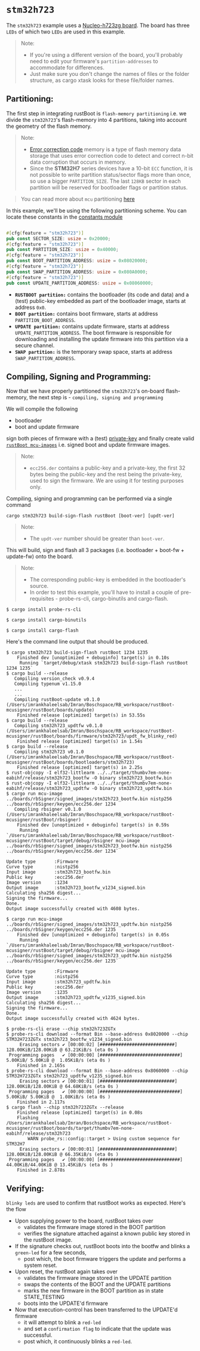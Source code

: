 # `stm32h723`

The `stm32h723` example uses a [Nucleo-h723zg board](https://www.st.com/en/evaluation-tools/nucleo-h723zg.html). The board has three `LEDs` of which two `LEDs` are used in this example.

> Note:
> - If you're using a different version of the board, you'll probably need to edit your firmware's `partition-addresses` to accommodate for differences. 
> - Just make sure you don't change the names of files or the folder structure, as cargo xtask looks for these file/folder names.

## Partitioning:

The first step in integrating rustBoot is `flash-memory partitioning` i.e. we divide the `stm32h723`'s flash-memory into 4 partitions, taking into account the geometry of the flash memory.

> Note:
> - [Error correction code](https://www.st.com/resource/en/application_note/an5342-error-correction-code-ecc-management-for-internal-memories-protection-on-stm32h7-series-stmicroelectronics.pdf) memory is a type of flash memory data storage that uses error correction code to detect and correct n-bit data corruption that occurs in memory.
> - Since the **STM32H7** series devices have a 10-bit `ECC` function, it is not possible to write partition status/sector flags more than once, so use a bigger `PARTITION_SIZE`. The last `128KB` sector in each partition will be reserved for bootloader flags or partition status.

> You can read more about `mcu` partitioning [here](../arch/partitions.md#micro-controller-partitions)

In this example, we'll be using the following partitioning scheme. You can locate these constants in the [constants module](https://github.com/nihalpasham/rustBoot/blob/main/rustBoot/src/constants.rs)

```rust

#[cfg(feature = "stm32h723")]
pub const SECTOR_SIZE: usize = 0x20000;
#[cfg(feature = "stm32h723")]
pub const PARTITION_SIZE: usize = 0x40000;
#[cfg(feature = "stm32h723")]
pub const BOOT_PARTITION_ADDRESS: usize = 0x08020000;
#[cfg(feature = "stm32h723")]
pub const SWAP_PARTITION_ADDRESS: usize = 0x080A0000;
#[cfg(feature = "stm32h723")]
pub const UPDATE_PARTITION_ADDRESS: usize = 0x08060000;
```
- **`RUSTBOOT partition:`** contains the bootloader (its code and data) and a (test) public-key embedded as part of the bootloader image, starts at address `0x0`.
- **`BOOT partition:`** contains boot firmware, starts at address `PARTITION_BOOT_ADDRESS`.
- **`UPDATE partition:`** contains update firmware, starts at address `UPDATE_PARTITION_ADDRESS`. The boot firmware is responsible for downloading and installing the update firmware into this partition via a secure channel.
- **`SWAP partition:`** is the temporary swap space, starts at address `SWAP_PARTITION_ADDRESS`. 

## Compiling, Signing and Programming: 

Now that we have properly partitioned the `stm32h723`'s on-board flash-memory, the next step is - `compiling, signing and programming ` 

We will compile the following 
- bootloader 
- boot and update firmware

sign both pieces of firmware with a (test) [private-key](https://github.com/nihalpasham/rustBoot/tree/main/boards/rbSigner/keygen) and finally create valid [`rustBoot mcu-images`](../arch/images.md#mcu-image-format) i.e. signed boot and update firmware images.

> Note:
> - `ecc256.der` contains a public-key and a private-key, the first 32 bytes being the public-key and the rest being the private-key, used to sign the firmware. We are using it for testing purposes only.

Compiling, signing and programming can be performed via a single command

```Terminal
cargo stm32h723 build-sign-flash rustBoot [boot-ver] [updt-ver]
``` 
> Note:
> - The `updt-ver` number should be greater than `boot-ver`.

This will build, sign and flash all 3 packages (i.e. bootloader + boot-fw + update-fw) onto the board.

> Note: 
> - The corresponding public-key is embedded in the bootloader's source.
> - In order to test this example, you'll have to install a couple of pre-requisites - probe-rs-cli, cargo-binutils and cargo-flash.

```pre-requisites
$ cargo install probe-rs-cli

$ cargo install cargo-binutils

$ cargo install cargo-flash
```

Here's the command line output that should be produced.

```Terminal
$ cargo stm32h723 build-sign-flash rustBoot 1234 1235
    Finished dev [unoptimized + debuginfo] target(s) in 0.10s
     Running `target/debug/xtask stm32h723 build-sign-flash rustBoot 1234 1235`
$ cargo build --release
   Compiling version_check v0.9.4
   Compiling typenum v1.15.0
   ...
   ...
   Compiling rustBoot-update v0.1.0 (/Users/imrankhaleelsab/Imran/Boschspace/RB_workspace/rustBoot-mcusigner/rustBoot/boards/update)
    Finished release [optimized] target(s) in 53.55s
$ cargo build --release
   Compiling stm32h723_updtfw v0.1.0 (/Users/imrankhaleelsab/Imran/Boschspace/RB_workspace/rustBoot-mcusigner/rustBoot/boards/firmware/stm32h723/updt_fw_blinky_red)
    Finished release [optimized] target(s) in 1.54s
$ cargo build --release
   Compiling stm32h723 v0.1.0 (/Users/imrankhaleelsab/Imran/Boschspace/RB_workspace/rustBoot-mcusigner/rustBoot/boards/bootloaders/stm32h723)
    Finished release [optimized] target(s) in 2.25s
$ rust-objcopy -I elf32-littlearm ../../target/thumbv7em-none-eabihf/release/stm32h723_bootfw -O binary stm32h723_bootfw.bin
$ rust-objcopy -I elf32-littlearm ../../target/thumbv7em-none-eabihf/release/stm32h723_updtfw -O binary stm32h723_updtfw.bin
$ cargo run mcu-image ../boards/rbSigner/signed_images/stm32h723_bootfw.bin nistp256 ../boards/rbSigner/keygen/ecc256.der 1234
   Compiling rbsigner v0.1.0 (/Users/imrankhaleelsab/Imran/Boschspace/RB_workspace/rustBoot-mcusigner/rustBoot/rbsigner)
    Finished dev [unoptimized + debuginfo] target(s) in 0.59s
     Running `/Users/imrankhaleelsab/Imran/Boschspace/RB_workspace/rustBoot-mcusigner/rustBoot/target/debug/rbsigner mcu-image ../boards/rbSigner/signed_images/stm32h723_bootfw.bin nistp256 ../boards/rbSigner/keygen/ecc256.der 1234`

Update type       :Firmware
Curve type        :nistp256
Input image       :stm32h723_bootfw.bin
Public key        :ecc256.der
Image version     :1234
Output image      :stm32h723_bootfw_v1234_signed.bin
Calculating sha256 digest...
Signing the firmware...
Done.
Output image successfully created with 4608 bytes.

$ cargo run mcu-image ../boards/rbSigner/signed_images/stm32h723_updtfw.bin nistp256 ../boards/rbSigner/keygen/ecc256.der 1235
    Finished dev [unoptimized + debuginfo] target(s) in 0.05s
     Running `/Users/imrankhaleelsab/Imran/Boschspace/RB_workspace/rustBoot-mcusigner/rustBoot/target/debug/rbsigner mcu-image ../boards/rbSigner/signed_images/stm32h723_updtfw.bin nistp256 ../boards/rbSigner/keygen/ecc256.der 1235`

Update type       :Firmware
Curve type        :nistp256
Input image       :stm32h723_updtfw.bin
Public key        :ecc256.der
Image version     :1235
Output image      :stm32h723_updtfw_v1235_signed.bin
Calculating sha256 digest...
Signing the firmware...
Done.
Output image successfully created with 4624 bytes.

$ probe-rs-cli erase --chip stm32h723ZGTx
$ probe-rs-cli download --format Bin --base-address 0x8020000 --chip STM32H723ZGTx stm32h723_bootfw_v1234_signed.bin
     Erasing sectors ✔ [00:00:02] [############################] 128.00KiB/128.00KiB @ 63.21KiB/s (eta 0s )
 Programming pages   ✔ [00:00:00] [##############################]  5.00KiB/ 5.00KiB @  1.05KiB/s (eta 0s )
    Finished in 2.165s
$ probe-rs-cli download --format Bin --base-address 0x8060000 --chip STM32H723ZGTx stm32h723_updtfw_v1235_signed.bin
     Erasing sectors ✔ [00:00:01] [############################] 128.00KiB/128.00KiB @ 64.68KiB/s (eta 0s )
 Programming pages   ✔ [00:00:00] [##############################]  5.00KiB/ 5.00KiB @  1.08KiB/s (eta 0s )
    Finished in 2.117s
$ cargo flash --chip stm32h723ZGTx --release
    Finished release [optimized] target(s) in 0.08s
    Flashing /Users/imrankhaleelsab/Imran/Boschspace/RB_workspace/rustBoot-mcusigner/rustBoot/boards/target/thumbv7em-none-eabihf/release/stm32h723
        WARN probe_rs::config::target > Using custom sequence for STM32H7
     Erasing sectors ✔ [00:00:01] [############################] 128.00KiB/128.00KiB @ 66.35KiB/s (eta 0s )
 Programming pages   ✔ [00:00:00] [##############################] 44.00KiB/44.00KiB @ 13.45KiB/s (eta 0s )
    Finished in 2.878s
```
## Verifying:

`blinky leds` are used to confirm that rustBoot works as expected. Here's the flow

- Upon supplying power to the board, rustBoot takes over 
    - validates the firmware image stored in the BOOT partition
    - verifies the signature attached against a known public key stored in the rustBoot image.
- If the signature checks out, rustBoot boots into the bootfw and blinks a `green-led` for a few seconds, 
    - post which, the boot firmware triggers the update and performs a system reset. 
- Upon reset, the rustBoot again takes over 
    - validates the firmware image stored in the UPDATE partition 
    - swaps the contents of the BOOT and the UPDATE partitions
    - marks the new firmware in the BOOT partition as in state STATE_TESTING
    - boots into the UPDATE'd firmware 
- Now that execution-control has been transferred to the UPDATE'd firmware
    - it will attempt to blink a `red-led` 
    - and set a `confirmation flag` to indicate that the update was successful.
    - post which, it continuously blinks a `red-led`.